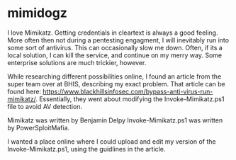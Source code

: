 # mimidogz
I love Mimikatz. Getting credentials in cleartext is always a good feeling. More often then not during a pentesting engagment, I will inevitably run into some sort of antivirus. This can occasionally slow me down. Often, if its a local solution, I can kill the service, and continue on my merry way. Some enterprise solutions are much trickier, however. 

While researching different possibilities online, I found an article from the super team over at BHIS, describing my exact problem. That article can be found here: https://www.blackhillsinfosec.com/bypass-anti-virus-run-mimikatz/. Essentially, they went about modifying the Invoke-Mimikatz.ps1 file to avoid AV detection.

Mimikatz was written by Benjamin Delpy
Invoke-Mimikatz.ps1 was written by PowerSploitMafia.

I wanted a place online where I could upload and edit my version of the Invoke-Mimikatz.ps1, using the guidlines in the article.
